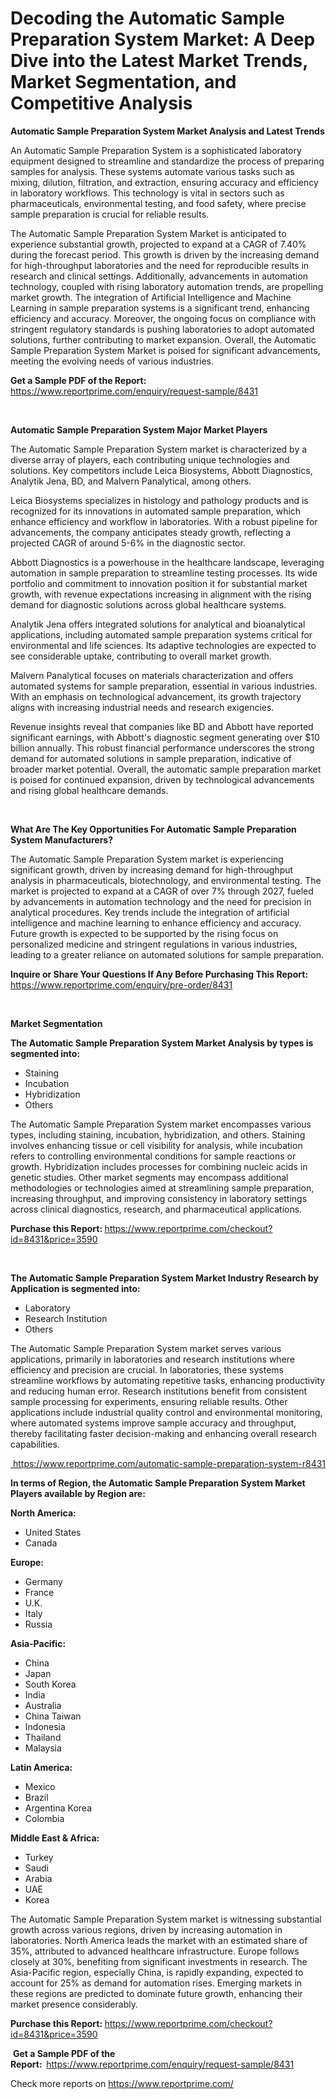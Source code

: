 <p><h1>Decoding the Automatic Sample Preparation System Market: A Deep Dive into the Latest Market Trends, Market Segmentation, and Competitive Analysis</h1></p><p><strong>Automatic Sample Preparation System Market Analysis and Latest Trends</strong></p>
<p><p>An Automatic Sample Preparation System is a sophisticated laboratory equipment designed to streamline and standardize the process of preparing samples for analysis. These systems automate various tasks such as mixing, dilution, filtration, and extraction, ensuring accuracy and efficiency in laboratory workflows. This technology is vital in sectors such as pharmaceuticals, environmental testing, and food safety, where precise sample preparation is crucial for reliable results.</p><p>The Automatic Sample Preparation System Market is anticipated to experience substantial growth, projected to expand at a CAGR of 7.40% during the forecast period. This growth is driven by the increasing demand for high-throughput laboratories and the need for reproducible results in research and clinical settings. Additionally, advancements in automation technology, coupled with rising laboratory automation trends, are propelling market growth. The integration of Artificial Intelligence and Machine Learning in sample preparation systems is a significant trend, enhancing efficiency and accuracy. Moreover, the ongoing focus on compliance with stringent regulatory standards is pushing laboratories to adopt automated solutions, further contributing to market expansion. Overall, the Automatic Sample Preparation System Market is poised for significant advancements, meeting the evolving needs of various industries.</p></p>
<p><strong>Get a Sample PDF of the Report:&nbsp;</strong> <a href="https://www.reportprime.com/enquiry/request-sample/8431?utm_campaign=2737&utm_medium=2&utm_source=Github&utm_content=ia&utm_term=19032025&utm_id=automatic-sample-preparation-system">https://www.reportprime.com/enquiry/request-sample/8431</a></p>
<p>&nbsp;</p>
<p><strong>Automatic Sample Preparation System Major Market Players</strong></p>
<p><p>The Automatic Sample Preparation System market is characterized by a diverse array of players, each contributing unique technologies and solutions. Key competitors include Leica Biosystems, Abbott Diagnostics, Analytik Jena, BD, and Malvern Panalytical, among others. </p><p>Leica Biosystems specializes in histology and pathology products and is recognized for its innovations in automated sample preparation, which enhance efficiency and workflow in laboratories. With a robust pipeline for advancements, the company anticipates steady growth, reflecting a projected CAGR of around 5-6% in the diagnostic sector.</p><p>Abbott Diagnostics is a powerhouse in the healthcare landscape, leveraging automation in sample preparation to streamline testing processes. Its wide portfolio and commitment to innovation position it for substantial market growth, with revenue expectations increasing in alignment with the rising demand for diagnostic solutions across global healthcare systems.</p><p>Analytik Jena offers integrated solutions for analytical and bioanalytical applications, including automated sample preparation systems critical for environmental and life sciences. Its adaptive technologies are expected to see considerable uptake, contributing to overall market growth.</p><p>Malvern Panalytical focuses on materials characterization and offers automated systems for sample preparation, essential in various industries. With an emphasis on technological advancement, its growth trajectory aligns with increasing industrial needs and research exigencies.</p><p>Revenue insights reveal that companies like BD and Abbott have reported significant earnings, with Abbott's diagnostic segment generating over $10 billion annually. This robust financial performance underscores the strong demand for automated solutions in sample preparation, indicative of broader market potential. Overall, the automatic sample preparation market is poised for continued expansion, driven by technological advancements and rising global healthcare demands.</p></p>
<p>&nbsp;</p>
<p><strong>What Are The Key Opportunities For Automatic Sample Preparation System Manufacturers?</strong></p>
<p><p>The Automatic Sample Preparation System market is experiencing significant growth, driven by increasing demand for high-throughput analysis in pharmaceuticals, biotechnology, and environmental testing. The market is projected to expand at a CAGR of over 7% through 2027, fueled by advancements in automation technology and the need for precision in analytical procedures. Key trends include the integration of artificial intelligence and machine learning to enhance efficiency and accuracy. Future growth is expected to be supported by the rising focus on personalized medicine and stringent regulations in various industries, leading to a greater reliance on automated solutions for sample preparation.</p></p>
<p><strong>Inquire or Share Your Questions If Any Before Purchasing This Report:</strong> <a href="https://www.reportprime.com/enquiry/pre-order/8431?utm_campaign=2737&utm_medium=2&utm_source=Github&utm_content=ia&utm_term=19032025&utm_id=automatic-sample-preparation-system">https://www.reportprime.com/enquiry/pre-order/8431</a></p>
<p>&nbsp;</p>
<p><strong>Market Segmentation</strong></p>
<p><strong>The Automatic Sample Preparation System Market Analysis by types is segmented into:</strong></p>
<p><ul><li>Staining</li><li>Incubation</li><li>Hybridization</li><li>Others</li></ul></p>
<p><p>The Automatic Sample Preparation System market encompasses various types, including staining, incubation, hybridization, and others. Staining involves enhancing tissue or cell visibility for analysis, while incubation refers to controlling environmental conditions for sample reactions or growth. Hybridization includes processes for combining nucleic acids in genetic studies. Other market segments may encompass additional methodologies or technologies aimed at streamlining sample preparation, increasing throughput, and improving consistency in laboratory settings across clinical diagnostics, research, and pharmaceutical applications.</p></p>
<p><strong>Purchase this Report:&nbsp;</strong><a href="https://www.reportprime.com/checkout?id=8431&price=3590&utm_campaign=2737&utm_medium=2&utm_source=Github&utm_content=ia&utm_term=19032025&utm_id=automatic-sample-preparation-system">https://www.reportprime.com/checkout?id=8431&price=3590</a></p>
<p>&nbsp;</p>
<p><strong>The Automatic Sample Preparation System Market Industry Research by Application is segmented into:</strong></p>
<p><ul><li>Laboratory</li><li>Research Institution</li><li>Others</li></ul></p>
<p><p>The Automatic Sample Preparation System market serves various applications, primarily in laboratories and research institutions where efficiency and precision are crucial. In laboratories, these systems streamline workflows by automating repetitive tasks, enhancing productivity and reducing human error. Research institutions benefit from consistent sample processing for experiments, ensuring reliable results. Other applications include industrial quality control and environmental monitoring, where automated systems improve sample accuracy and throughput, thereby facilitating faster decision-making and enhancing overall research capabilities.</p></p>
<p><a href="https://www.reportprime.com/automatic-sample-preparation-system-r8431?utm_campaign=2737&utm_medium=2&utm_source=Github&utm_content=ia&utm_term=19032025&utm_id=automatic-sample-preparation-system">&nbsp;https://www.reportprime.com/automatic-sample-preparation-system-r8431</a></p>
<p><strong>In terms of Region, the Automatic Sample Preparation System Market Players available by Region are:</strong></p>
<p>
    <p> <strong> North America: </strong>
        <ul>
            <li>United States</li>
            <li>Canada</li>
        </ul>
        </p> 
    <p> <strong> Europe: </strong>
        <ul>
            <li>Germany</li>
            <li>France</li>
            <li>U.K.</li>
            <li>Italy</li>
            <li>Russia</li>
        </ul>
        </p> 
    <p> <strong> Asia-Pacific: </strong>
        <ul>
            <li>China</li>
            <li>Japan</li>
            <li>South Korea</li>
            <li>India</li>
            <li>Australia</li>
            <li>China Taiwan</li>
            <li>Indonesia</li>
            <li>Thailand</li>
            <li>Malaysia</li>
        </ul>
        </p> 
    <p> <strong> Latin America: </strong>
        <ul>
            <li>Mexico</li>
            <li>Brazil</li>
            <li>Argentina Korea</li>
            <li>Colombia</li>
        </ul>
        </p> 
    <p> <strong> Middle East & Africa: </strong>
        <ul>
            <li>Turkey</li>
            <li>Saudi</li>
            <li>Arabia</li>
            <li>UAE</li>
            <li>Korea</li>
        </ul>
    </p>
    </p>
<p><p>The Automatic Sample Preparation System market is witnessing substantial growth across various regions, driven by increasing automation in laboratories. North America leads the market with an estimated share of 35%, attributed to advanced healthcare infrastructure. Europe follows closely at 30%, benefiting from significant investments in research. The Asia-Pacific region, especially China, is rapidly expanding, expected to account for 25% as demand for automation rises. Emerging markets in these regions are predicted to dominate future growth, enhancing their market presence considerably.</p></p>
<p><strong>Purchase this Report: </strong><a href="https://www.reportprime.com/checkout?id=8431&price=3590&utm_campaign=2737&utm_medium=2&utm_source=Github&utm_content=ia&utm_term=19032025&utm_id=automatic-sample-preparation-system">https://www.reportprime.com/checkout?id=8431&price=3590</a></p>
<p>&nbsp;<strong>Get a Sample PDF of the Report:&nbsp;&nbsp;</strong><a href="https://www.reportprime.com/enquiry/request-sample/8431?utm_campaign=2737&utm_medium=2&utm_source=Github&utm_content=ia&utm_term=19032025&utm_id=automatic-sample-preparation-system">https://www.reportprime.com/enquiry/request-sample/8431</a></p>
<p><strong></strong></p>
<p>Check more reports on <a href="https://www.reportprime.com/?utm_campaign=2737&utm_medium=2&utm_source=Github&utm_content=ia&utm_term=19032025&utm_id=automatic-sample-preparation-system">https://www.reportprime.com/</a></p>